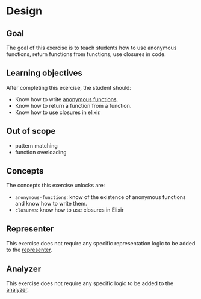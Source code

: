 # Design

## Goal

The goal of this exercise is to teach students how to use anonymous functions, return functions from functions, use closures in code.

## Learning objectives

After completing this exercise, the student should:

- Know how to write [anonymous functions][fns].
- Know how to return a function from a function.
- Know how to use closures in elixir.

## Out of scope

- pattern matching
- function overloading

## Concepts

The concepts this exercise unlocks are:

- `anonymous-functions`: know of the existence of anonymous functions and know how to write them.
- `closures`: know how to use closures in Elixir

## Representer

This exercise does not require any specific representation logic to be added to the [representer][representer].

## Analyzer

This exercise does not require any specific logic to be added to the [analyzer][analyzer].

[analyzer]: https://github.com/exercism/elixir-analyzer
[representer]: https://github.com/exercism/elixir-representer
[fns]: https://elixir-lang.org/getting-started/basic-types.html#anonymous-functions
